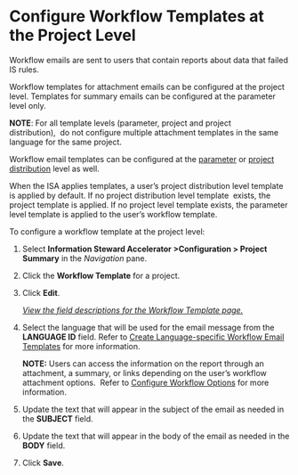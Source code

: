 # Configure Workflow Templates at the Project Level

Workflow emails are sent to users that contain reports about data that
failed IS rules. 

Workflow templates for attachment emails can be configured at the
project level. Templates for summary emails can be configured at the
parameter level only.

**NOTE**: For all template levels (parameter, project and project
distribution),  do not configure multiple attachment templates in the
same language for the same project.

Workflow email templates can be configured at the
[parameter](Configure_Workflow_Templates_at_the_Parameter_Level) or
[project
distribution](Configure_Workflow_Templates_at_the_Project_Distribution_Level)
level as well.

When the ISA applies templates, a user’s project distribution level
template is applied by default. If no project distribution level
template  exists, the project template is applied. If no project level
template exists, the parameter level template is applied to the user’s
workflow template.

To configure a workflow template at the project level:

1.  Select <span style="font-weight: bold;">Information Steward
    Accelerator \></span>**Configuration \> Project Summary** in the
    *Navigation* pane.

2.  Click the **Workflow Template** for a project.

3.  Click **Edit**.
    
    *[View the field descriptions for the Workflow Template
    page.](../Page_Desc/Workflow_Template)*

4.  Select the language that will be used for the email message from the
    **LANGUAGE ID** field. Refer to [Create Language-specific Workflow
    Email
    Templates](Create_Language%20specific_Workflow_Email_Templates)
    for more information.
    
    **NOTE:** Users can access the information on the report through an
    attachment, a summary, or links depending on the user’s workflow
    attachment options.  Refer to [Configure Workflow
    Options](Configure_Workflow_OptionsISA) for more information.

5.  Update the text that will appear in the subject of the email as
    needed in the **SUBJECT** field.

6.  Update the text that will appear in the body of the email as needed
    in the **BODY** field.

7.  Click **Save**.
